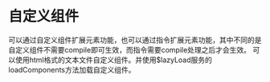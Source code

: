# 自定义组件
可以通过自定义组件扩展元素功能，也可以通过指令扩展元素功能，其中不同的是自定义组件不需要compile即可生效，而指令需要compile处理之后才会生效。
可以使用html格式的文本文件自定义组件。并使用$lazyLoad服务的loadComponents方法加载自定义组件。